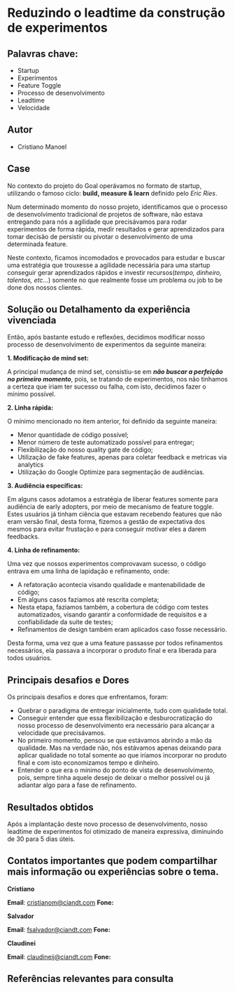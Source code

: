 # Reduzindo o leadtime da construção de experimentos

## Palavras chave:
* Startup
* Experimentos
* Feature Toggle
* Processo de desenvolvimento
* Leadtime
* Velocidade

## Autor
* Cristiano Manoel

## Case

No contexto do projeto do Goal operávamos no formato de startup, utilizando o famoso ciclo: **build, measure & learn** definido pelo *Eric Ries*.

Num determinado momento do nosso projeto, identificamos que o processo de desenvolvimento tradicional de projetos de software, não estava entregando para nós a agilidade que precisávamos para rodar experimentos de forma rápida, medir resultados e gerar aprendizados para tomar decisão de persistir ou pivotar o desenvolvimento de uma determinada feature.

Neste contexto, ficamos incomodados e provocados para estudar e buscar uma estratégia que trouxesse a agilidade necessária para uma startup conseguir gerar aprendizados rápidos e investir recursos(*tempo, dinheiro, talentos, etc...*) somente no que realmente fosse um problema ou job to be done dos nossos clientes.

## Solução ou Detalhamento da experiência vivenciada

Então, após bastante estudo e reflexões, decidimos modificar nosso processo de desenvolvimento de experimentos da seguinte maneira:

**1. Modificação de mind set:**

A principal mudança de mind set, consistiu-se em ***não buscar a perfeição no primeiro momento***, pois, se tratando de experimentos, nos não tinhamos a certeza que iriam ter sucesso ou falha, com isto, decidimos fazer o mínimo possível.

**2.  Linha rápida:**

O mínimo mencionado no item anterior, foi definido da seguinte maneira:
* Menor quantidade de código possível;
* Menor número de teste automatizado possível para entregar;
* Flexibilização do nosso quality gate de código;
* Utilização de fake features, apenas para coletar feedback e metricas via analytics
* Utilização do Google Optimize para segmentação de audiências.

**3.  Audiência específicas:**

Em alguns casos adotamos a estratégia de liberar features somente para  audiência de early adopters, por meio de mecanismo de feature toggle. Estes usuários já tinham ciência que estavam recebendo features que não eram versão final, desta forma, fizemos a gestão de expectativa dos mesmos para evitar frustação e para conseguir motivar eles a darem feedbacks.

**4.  Linha de refinamento:**

Uma vez que nossos experimentos comprovavam sucesso, o código entrava em uma linha de lapidação e refinamento, onde:

* A refatoração acontecia visando qualidade e mantenabilidade de código;
* Em alguns casos faziamos até rescrita completa;
* Nesta etapa, faziamos também, a cobertura de código com testes automatizados, visando garantir a conformidade de requisitos e a confiabilidade da suite de testes;
* Refinamentos de design também eram aplicados caso fosse necessário.

Desta forma, uma vez que a uma feature passasse por todos refinamentos necessários, ela passava a incorporar o produto final e era liberada para todos usuários.

## Principais desafios e Dores

Os principais desafios e dores que enfrentamos, foram:

* Quebrar o paradigma de entregar inicialmente, tudo com qualidade total.
* Conseguir entender que essa flexibilização e desburocratização do nosso processo de desenvolvimento era necessário para alcançar a velocidade que precisávamos. 
* No primeiro momento, pensou se que estávamos abrindo a mão da qualidade. Mas na verdade não, nós estávamos apenas deixando para aplicar qualidade no total somente ao que iríamos incorporar no produto final e com isto economizamos tempo e dinheiro.
* Entender o que era o mínimo do ponto de vista de desenvolvimento, pois, sempre tinha aquele desejo de deixar o melhor possível ou já adiantar algo para a fase de refinamento.

## Resultados obtidos

Após a implantação deste novo processo de desenvolvimento, nosso leadtime de experimentos foi otimizado de maneira expressiva, diminuindo de 30 para 5 dias úteis.

## Contatos importantes que podem compartilhar mais informação ou experiências sobre o tema.

**Cristiano**

**Email**: cristianom@ciandt.com
**Fone:**

**Salvador**

**Email**: fsalvador@ciandt.com
**Fone:**

**Claudinei**

**Email**: claudineij@ciandt.com
**Fone:**


## Referências relevantes para consulta

